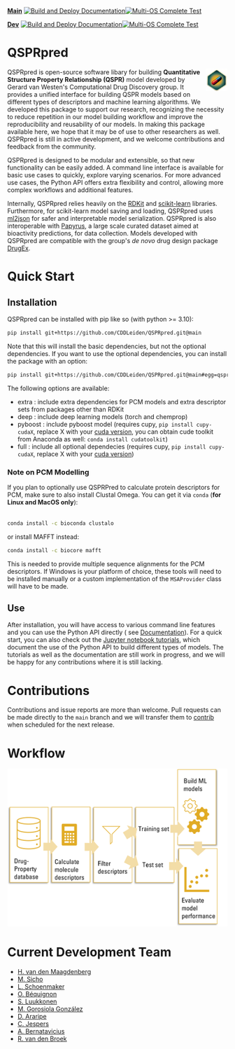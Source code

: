 [**Main**](https://github.com/CDDLeiden/QSPRpred/) [![Build and Deploy Documentation](https://github.com/CDDLeiden/QSPRpred/actions/workflows/docs_ci.yml/badge.svg?branch=main)](https://github.com/CDDLeiden/QSPRpred/actions/workflows/docs_ci.yml)[![Multi-OS Complete Test](https://github.com/CDDLeiden/QSPRpred/actions/workflows/dev_ci.yml/badge.svg?branch=main)](https://github.com/CDDLeiden/QSPRpred/actions/workflows/dev_ci.yml)

[**Dev**](https://github.com/CDDLeiden/QSPRpred/tree/dev) [![Build and Deploy Documentation](https://github.com/CDDLeiden/QSPRpred/actions/workflows/docs_ci.yml/badge.svg?branch=dev)](https://github.com/CDDLeiden/QSPRpred/actions/workflows/docs_ci.yml)[![Multi-OS Complete Test](https://github.com/CDDLeiden/QSPRpred/actions/workflows/dev_ci.yml/badge.svg?branch=dev)](https://github.com/CDDLeiden/QSPRpred/actions/workflows/dev_ci.yml)

QSPRpred
====================

<img src='figures/QSPRpred_logo.jpg' width=10% align=right>
<p align=left width=70%>

QSPRpred is open-source software libary for building **Quantitative Structure Property
Relationship (QSPR)** model developed by Gerard van Westen's Computational Drug
Discovery group. It provides a unified interface for building QSPR models based on
different types of descriptors and machine learning algorithms. We developed this
package to support our research, recognizing the necessity to reduce repetition in our
model building workflow and improve the reproducibility and reusability of our models.
In making this package available here, we hope that it may be of use to other
researchers as well. QSPRpred is still in active development, and we welcome
contributions and feedback from the community.

QSPRpred is designed to be modular and extensible, so that new functionality can be
easily added. A command line interface is available for basic use cases to quickly,
explore varying scenarios. For more advanced use cases, the Python API offers extra
flexibility and control, allowing more complex workflows and additional features.

Internally, QSPRpred relies heavily on the <a href="https://www.rdkit.org">RDKit</a>
and <a href="https://scikit-learn.org/stable/">scikit-learn</a> libraries. Furthermore,
for scikit-learn model saving and loading, QSPRpred
uses <a href="https://github.com/OlivierBeq/ml2json">ml2json</a> for safer and
interpretable model serialization. QSPRpred is also interoperable
with <a href="https://github.com/OlivierBeq/Papyrus-scripts">Papyrus</a>, a large scale
curated dataset aimed at bioactivity predictions, for data collection. Models developed
with QSPRpred are compatible with the group's *de novo* drug design
package <a href="https://github.com/CDDLeiden/DrugEx/">DrugEx</a>.


Quick Start
===========

## Installation

QSPRpred can be installed with pip like so (with python >= 3.10):

```bash
pip install git+https://github.com/CDDLeiden/QSPRpred.git@main
```

Note that this will install the basic dependencies, but not the optional dependencies.
If you want to use the optional dependencies, you can install the package with an
option:

```bash
pip install git+https://github.com/CDDLeiden/QSPRpred.git@main#egg=qsprpred[<option>]
```

The following options are available:

- extra : include extra dependencies for PCM models and extra descriptor sets from
  packages other than RDKit
- deep : include deep learning models (torch and chemprop)
- pyboost : include pyboost model (requires cupy, `pip install cupy-cudaX`, replace X
  with your [cuda version](https://docs.cupy.dev/en/stable/install.html), you can obtain
  cude toolkit from Anaconda as well: `conda install cudatoolkit`)
- full : include all optional dependecies (requires cupy, `pip install cupy-cudaX`,
  replace X with your [cuda version](https://docs.cupy.dev/en/stable/install.html))

### Note on PCM Modelling

If you plan to optionally use QSPRPred to calculate protein descriptors for PCM, make
sure to also install Clustal Omega. You can get it via `conda` (**for Linux and MacOS
only**):

```bash

conda install -c bioconda clustalo
```

or install MAFFT instead:

```bash
conda install -c biocore mafft
```

This is needed to provide multiple sequence alignments for the PCM descriptors. If
Windows is your platform of choice, these tools will need to be installed manually or a
custom implementation of the `MSAProvider` class will have to be made.

## Use

After installation, you will have access to various command line features and you can
use the Python API directly (
see [Documentation](https://cddleiden.github.io/QSPRpred/docs/)). For a quick start, you
can also check out the [Jupyter notebook tutorials](./tutorials/README.md), which
document the use of the Python API to build different types of models. The tutorials as
well as the documentation are still work in progress, and we will be happy for any
contributions where it is still lacking.

Contributions
=============

Contributions and issue reports are more than welcome. Pull requests can be made
directly to the `main` branch and we will transfer them
to [contrib](https://github.com/CDDLeiden/QSPRpred/tree/contrib) when scheduled for the
next release.

Workflow
========
![image](figures/QSPRpred_workflow.png)

Current Development Team
========================

- [H. van den Maagdenberg](https://github.com/HellevdM)
- [M. Sicho](https://github.com/martin-sicho)
- [L. Schoenmaker](https://github.com/LindeSchoenmaker)
- [O. Béquignon](https://github.com/OlivierBeq)
- [S. Luukkonen](https://github.com/sohviluukkonen)
- [M. Gorosiola González](https://github.com/gorostiolam)
- [D. Araripe](https://github.com/David-Araripe)
- [C. Jespers](https://github.com/ChielJespers)
- [A. Bernatavicius](https://github.com/andriusbern)
- [R. van den Broek](https://github.com/rlvandenbroek)

